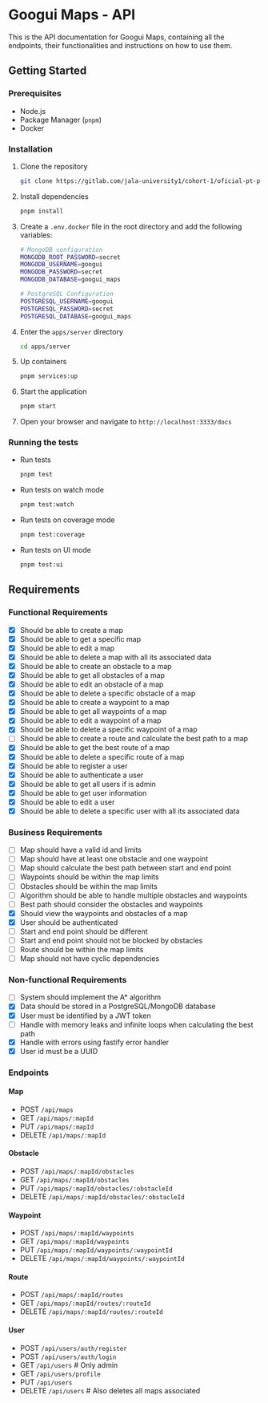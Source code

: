 # Googui Maps - API

This is the API documentation for Googui Maps, containing all the endpoints, their functionalities and instructions on how to use them.

## Getting Started

### Prerequisites

- Node.js
- Package Manager (`pnpm`)
- Docker

### Installation

1. Clone the repository

    ```bash
    git clone https://gitlab.com/jala-university1/cohort-1/oficial-pt-programa-o-4-apr-221/se-o-b/pes-de-pano
    ```

2. Install dependencies

    ```bash
    pnpm install
    ```

3. Create a `.env.docker` file in the root directory and add the following variables:

    ```bash
    # MongoDB configuration
    MONGODB_ROOT_PASSWORD=secret
    MONGODB_USERNAME=googui
    MONGODB_PASSWORD=secret
    MONGODB_DATABASE=googui_maps

    # PostgreSQL Configuration
    POSTGRESQL_USERNAME=googui
    POSTGRESQL_PASSWORD=secret
    POSTGRESQL_DATABASE=googui_maps
    ```

4. Enter the `apps/server` directory

    ```bash
    cd apps/server
    ```

5. Up containers

    ```bash
    pnpm services:up
    ```

6. Start the application

    ```bash
    pnpm start
    ```

7. Open your browser and navigate to `http://localhost:3333/docs`

### Running the tests

- Run tests

    ```bash
    pnpm test
    ```

- Run tests on watch mode

    ```bash
    pnpm test:watch
    ```

- Run tests on coverage mode

    ```bash
    pnpm test:coverage
    ```

- Run tests on UI mode

    ```bash
    pnpm test:ui
    ```

## Requirements

### Functional Requirements

- [x] Should be able to create a map
- [x] Should be able to get a specific map
- [x] Should be able to edit a map
- [x] Should be able to delete a map with all its associated data
- [x] Should be able to create an obstacle to a map
- [x] Should be able to get all obstacles of a map
- [x] Should be able to edit an obstacle of a map
- [x] Should be able to delete a specific obstacle of a map
- [x] Should be able to create a waypoint to a map
- [x] Should be able to get all waypoints of a map
- [x] Should be able to edit a waypoint of a map
- [x] Should be able to delete a specific waypoint of a map
- [ ] Should be able to create a route and calculate the best path to a map
- [x] Should be able to get the best route of a map
- [x] Should be able to delete a specific route of a map
- [x] Should be able to register a user
- [x] Should be able to authenticate a user
- [x] Should be able to get all users if is admin
- [x] Should be able to get user information
- [x] Should be able to edit a user
- [x] Should be able to delete a specific user with all its associated data

### Business Requirements

- [ ] Map should have a valid id and limits
- [ ] Map should have at least one obstacle and one waypoint
- [ ] Map should calculate the best path between start and end point
- [ ] Waypoints should be within the map limits
- [ ] Obstacles should be within the map limits
- [ ] Algorithm should be able to handle multiple obstacles and waypoints
- [ ] Best path should consider the obstacles and waypoints
- [x] Should view the waypoints and obstacles of a map
- [x] User should be authenticated
- [ ] Start and end point should be different
- [ ] Start and end point should not be blocked by obstacles
- [ ] Route should be within the map limits
- [ ] Map should not have cyclic dependencies

### Non-functional Requirements

- [ ] System should implement the A* algorithm
- [x] Data should be stored in a PostgreSQL/MongoDB database
- [x] User must be identified by a JWT token
- [ ] Handle with memory leaks and infinite loops when calculating the best path
- [x] Handle with errors using fastify error handler
- [x] User id must be a UUID

### Endpoints

#### Map

- POST `/api/maps`
- GET `/api/maps/:mapId`
- PUT `/api/maps/:mapId`
- DELETE `/api/maps/:mapId`

#### Obstacle

- POST `/api/maps/:mapId/obstacles`
- GET `/api/maps/:mapId/obstacles`
- PUT `/api/maps/:mapId/obstacles/:obstacleId`
- DELETE `/api/maps/:mapId/obstacles/:obstacleId`

#### Waypoint

- POST `/api/maps/:mapId/waypoints`
- GET `/api/maps/:mapId/waypoints`
- PUT `/api/maps/:mapId/waypoints/:waypointId`
- DELETE `/api/maps/:mapId/waypoints/:waypointId`

#### Route

- POST `/api/maps/:mapId/routes`
- GET `/api/maps/:mapId/routes/:routeId`
- DELETE `/api/maps/:mapId/routes/:routeId`

#### User

- POST `/api/users/auth/register`
- POST `/api/users/auth/login`
- GET `/api/users` # Only admin
- GET `/api/users/profile`
- PUT `/api/users`
- DELETE `/api/users` # Also deletes all maps associated
